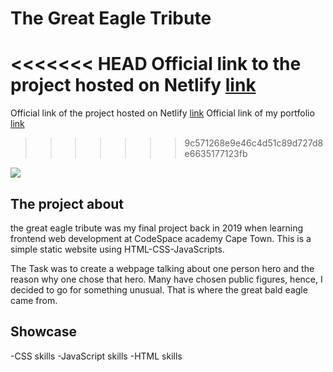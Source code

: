 # The Great Eagle Tribute

<<<<<<< HEAD
Official link to the project hosted on Netlify [link](https://thegreateagle.netlify.app/)
=======
Official link of the project hosted on Netlify [link](https://thegreateagle.netlify.app/)
Official link of my portfolio [link](https://jonathanb.vercel.app/)
>>>>>>> 9c571268e9e46c4d51c89d727d8e6635177123fb

<img src="./images/thegreateagleredo.png"/>

## The project about

the great eagle tribute was my final project back in 2019 when learning frontend web development at CodeSpace academy Cape Town.
This is a simple static website using HTML-CSS-JavaScripts.

The Task was to create a webpage talking about one person hero and the reason why one chose that hero. Many have chosen public figures, hence, I decided to go for something unusual. That is where the great bald eagle came from.

## Showcase

-CSS skills
-JavaScript skills
-HTML skills
